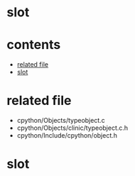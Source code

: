 # slot

# contents

* [related file](#related-file)
* [slot](#slot)

# related file
* cpython/Objects/typeobject.c
* cpython/Objects/clinic/typeobject.c.h
* cpython/Include/cpython/object.h


# slot
